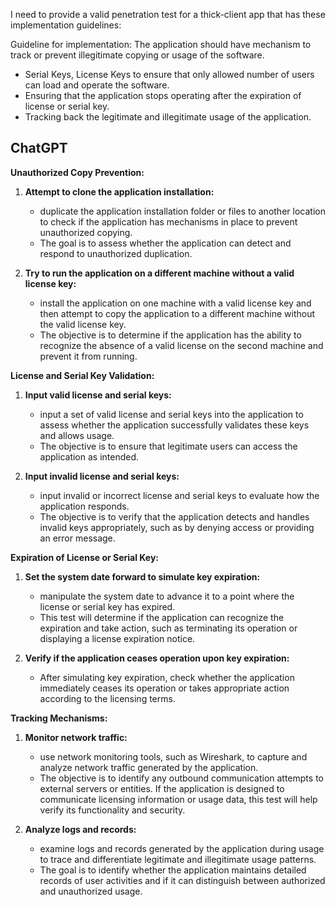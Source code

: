 


I need to provide a valid penetration test for a thick-client app that has these implementation guidelines:

Guideline for implementation: 
The application should have mechanism to track or prevent illegitimate copying or usage of the software. 
- Serial Keys, License Keys to ensure that only allowed number of users can load and operate the software. 
- Ensuring that the application stops operating after the expiration of license or serial key. 
- Tracking back the legitimate and illegitimate usage of the application.


## ChatGPT 

**Unauthorized Copy Prevention:**

1. **Attempt to clone the application installation:** 
	- duplicate the application installation folder or files to another location to check if the application has mechanisms in place to prevent unauthorized copying. 
	- The goal is to assess whether the application can detect and respond to unauthorized duplication.
    
2. **Try to run the application on a different machine without a valid license key:** 
	- install the application on one machine with a valid license key and then attempt to copy the application to a different machine without the valid license key. 
	- The objective is to determine if the application has the ability to recognize the absence of a valid license on the second machine and prevent it from running.
   

**License and Serial Key Validation:**

1. **Input valid license and serial keys:** 
	- input a set of valid license and serial keys into the application to assess whether the application successfully validates these keys and allows usage. 
	- The objective is to ensure that legitimate users can access the application as intended.
    
2. **Input invalid license and serial keys:** 
	- input invalid or incorrect license and serial keys to evaluate how the application responds. 
	- The objective is to verify that the application detects and handles invalid keys appropriately, such as by denying access or providing an error message.

**Expiration of License or Serial Key:**

1. **Set the system date forward to simulate key expiration:** 
	- manipulate the system date to advance it to a point where the license or serial key has expired. 
	- This test will determine if the application can recognize the expiration and take action, such as terminating its operation or displaying a license expiration notice.
    
2. **Verify if the application ceases operation upon key expiration:** 
	- After simulating key expiration, check whether the application immediately ceases its operation or takes appropriate action according to the licensing terms.

**Tracking Mechanisms:**

1. **Monitor network traffic:** 
	- use network monitoring tools, such as Wireshark, to capture and analyze network traffic generated by the application. 
	- The objective is to identify any outbound communication attempts to external servers or entities. If the application is designed to communicate licensing information or usage data, this test will help verify its functionality and security.
    
2. **Analyze logs and records:** 
	- examine logs and records generated by the application during usage to trace and differentiate legitimate and illegitimate usage patterns. 
	- The goal is to identify whether the application maintains detailed records of user activities and if it can distinguish between authorized and unauthorized usage.

